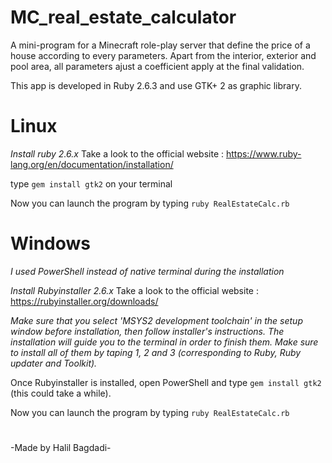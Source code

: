 # MC_real_estate_calculator
A mini-program for a Minecraft role-play server that define the price of a house according to every parameters.
Apart from the interior, exterior and pool area, all parameters ajust a coefficient apply at the final validation.

This app is developed in Ruby 2.6.3 and use GTK+ 2 as graphic library.


# Linux

*Install ruby 2.6.x*
Take a look to the official website : https://www.ruby-lang.org/en/documentation/installation/

type `gem install gtk2` on your terminal

Now you can launch the program by typing `ruby RealEstateCalc.rb`


# Windows

*I used PowerShell instead of native terminal during the installation*

*Install Rubyinstaller 2.6.x*
Take a look to the official website : https://rubyinstaller.org/downloads/

*Make sure that you select 'MSYS2 development toolchain' in the setup window before installation, then follow installer's instructions.
The installation will guide you to the terminal in order to finish them.
Make sure to install all of them by taping 1, 2 and 3 (corresponding to Ruby, Ruby updater and Toolkit).*

Once Rubyinstaller is installed, open PowerShell and type `gem install gtk2` (this could take a while).

Now you can launch the program by typing `ruby RealEstateCalc.rb`


#
-Made by Halil Bagdadi-
